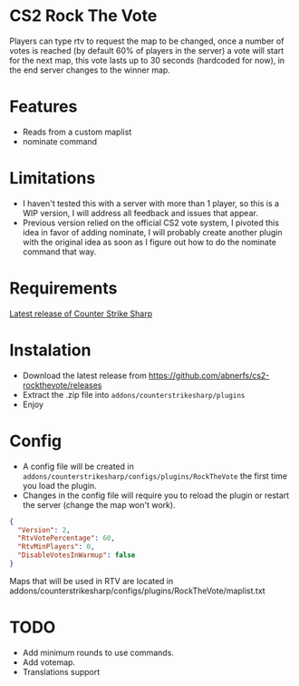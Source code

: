 # CS2 Rock The Vote
Players can type rtv to request the map to be changed, once a number of votes is reached (by default 60% of players in the server) a vote will start for the next map, this vote lasts up to 30 seconds (hardcoded for now), in the end server changes to the winner map.

# Features
- Reads from a custom maplist
- nominate command

# Limitations
 - I haven't tested this with a server with more than 1 player, so this is a WIP version, I will address all feedback and issues that appear.
 - Previous version relied on the official CS2 vote system, I pivoted this idea in favor of adding nominate, I will probably create another plugin with the original idea as soon as I figure out how to do the nominate command that way.
  
  
# Requirements
[Latest release of Counter Strike Sharp](https://github.com/roflmuffin/CounterStrikeSharp)

# Instalation
- Download the latest release from https://github.com/abnerfs/cs2-rockthevote/releases
- Extract the .zip file into `addons/counterstrikesharp/plugins`
- Enjoy

# Config
- A config file will be created in `addons/counterstrikesharp/configs/plugins/RockTheVote` the first time you load the plugin.
- Changes in the config file will require you to reload the plugin or restart the server (change the map won't work).

```json
{
  "Version": 2,
  "RtvVotePercentage": 60,
  "RtvMinPlayers": 0,
  "DisableVotesInWarmup": false
}
```

Maps that will be used in RTV are located in addons/counterstrikesharp/configs/plugins/RockTheVote/maplist.txt

# TODO
- Add minimum rounds to use commands.
- Add votemap.
- Translations support
